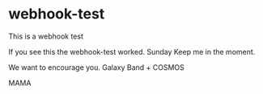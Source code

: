 # webhook-test
This is a webhook test

If you see this the webhook-test worked. Sunday Keep me in the moment.

We want to encourage you. Galaxy Band + COSMOS

MAMA
